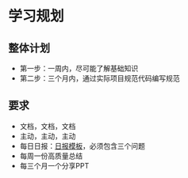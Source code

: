 # 学习规划

## 整体计划
- 第一步：一周内，尽可能了解基础知识
- 第二步：三个月内，通过实际项目规范代码编写规范

## 要求
- 文档，文档，文档
- 主动，主动，主动
- 每日日报：[日报模板](daily-report-tpl.md)，必须包含三个问题
- 每周一份高质量总结
- 每三个月一个分享PPT